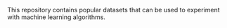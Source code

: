 This repository contains popular datasets that can be used to experiment with machine learning algorithms.
